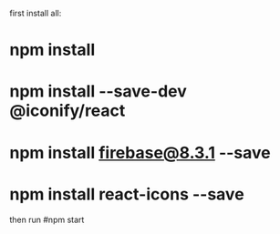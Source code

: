 first install all:

# npm install
# npm install --save-dev @iconify/react
# npm install firebase@8.3.1 --save
# npm install react-icons --save

then run
#npm start